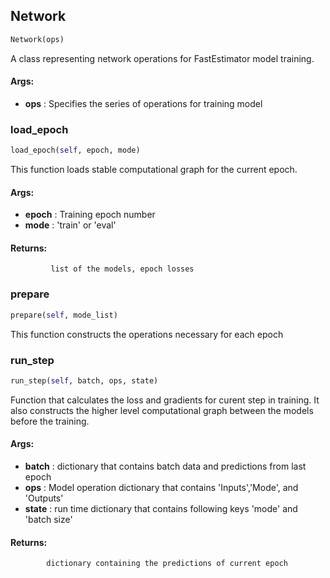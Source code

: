 ## Network
```python
Network(ops)
```
A class representing network operations for FastEstimator model training.

#### Args:

* **ops** :  Specifies the series of operations for training model    

### load_epoch
```python
load_epoch(self, epoch, mode)
```
 This function loads stable computational graph for the current epoch.

#### Args:

* **epoch** :  Training epoch number
* **mode** :  'train' or 'eval'

#### Returns:
             list of the models, epoch losses        

### prepare
```python
prepare(self, mode_list)
```
This function constructs the operations necessary for each epoch        

### run_step
```python
run_step(self, batch, ops, state)
```
Function that calculates the loss and gradients for curent step in training. It also constructs the higher        level computational graph between the models before the training.

#### Args:

* **batch** :  dictionary that contains batch data and predictions from last epoch
* **ops** :  Model operation dictionary that contains 'Inputs','Mode', and 'Outputs'
* **state** :  run time dictionary that contains following keys 'mode' and 'batch size'

#### Returns:
            dictionary containing the predictions of current epoch        